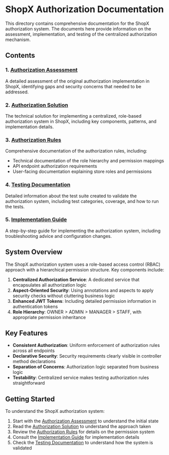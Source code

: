 # ShopX Authorization Documentation

This directory contains comprehensive documentation for the ShopX authorization system. The documents here provide information on the assessment, implementation, and testing of the centralized authorization mechanism.

## Contents

### 1. [Authorization Assessment](./authorization-assessment.md)
A detailed assessment of the original authorization implementation in ShopX, identifying gaps and security concerns that needed to be addressed.

### 2. [Authorization Solution](./authorization-solution.md)
The technical solution for implementing a centralized, role-based authorization system in ShopX, including key components, patterns, and implementation details.

### 3. [Authorization Rules](./authorization-rules.md)
Comprehensive documentation of the authorization rules, including:
- Technical documentation of the role hierarchy and permission mappings
- API endpoint authorization requirements
- User-facing documentation explaining store roles and permissions

### 4. [Testing Documentation](./testing-documentation.md)
Detailed information about the test suite created to validate the authorization system, including test categories, coverage, and how to run the tests.

### 5. [Implementation Guide](./project-implementation-guide.md)
A step-by-step guide for implementing the authorization system, including troubleshooting advice and configuration changes.

## System Overview

The ShopX authorization system uses a role-based access control (RBAC) approach with a hierarchical permission structure. Key components include:

1. **Centralized Authorization Service**: A dedicated service that encapsulates all authorization logic
2. **Aspect-Oriented Security**: Using annotations and aspects to apply security checks without cluttering business logic
3. **Enhanced JWT Tokens**: Including detailed permission information in authentication tokens
4. **Role Hierarchy**: OWNER > ADMIN > MANAGER > STAFF, with appropriate permission inheritance

## Key Features

- **Consistent Authorization**: Uniform enforcement of authorization rules across all endpoints
- **Declarative Security**: Security requirements clearly visible in controller method declarations
- **Separation of Concerns**: Authorization logic separated from business logic
- **Testability**: Centralized service makes testing authorization rules straightforward

## Getting Started

To understand the ShopX authorization system:

1. Start with the [Authorization Assessment](./authorization-assessment.md) to understand the initial state
2. Read the [Authorization Solution](./authorization-solution.md) to understand the approach taken
3. Review the [Authorization Rules](./authorization-rules.md) for details on the permission system
4. Consult the [Implementation Guide](./project-implementation-guide.md) for implementation details
5. Check the [Testing Documentation](./testing-documentation.md) to understand how the system is validated